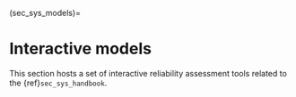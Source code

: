 (sec_sys_models)=
# Interactive models

This section hosts a set of interactive reliability assessment tools related to the {ref}`sec_sys_handbook`.

```{tableofcontents}
```